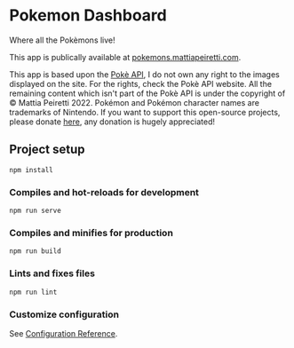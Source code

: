 # Pokemon Dashboard

Where all the Pokèmons live!

This app is publically available at [pokemons.mattiapeiretti.com](http://pokemons.mattiapeiretti.com).

This app is based upon the [Pokè API](https://pokeapi.co/), I do not own any right to the images displayed on the site. For the rights, check the Pokè API website. All the remaining content which isn't part of the Pokè API is under the copyright of © Mattia Peiretti 2022. Pokémon and Pokémon character names are trademarks of Nintendo. If you want to support this open-source projects, please donate [here](https://www.paypal.com/paypalme/mattiapeiretti), any donation is hugely appreciated!

## Project setup
```
npm install
```

### Compiles and hot-reloads for development
```
npm run serve
```

### Compiles and minifies for production
```
npm run build
```

### Lints and fixes files
```
npm run lint
```

### Customize configuration
See [Configuration Reference](https://cli.vuejs.org/config/).

